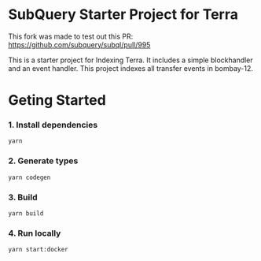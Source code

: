 # SubQuery Starter Project for Terra

This fork was made to test out this PR: https://github.com/subquery/subql/pull/995

This is a starter project for Indexing Terra. It includes a simple blockhandler and an event handler. This project indexes all transfer events in bombay-12.

# Geting Started

### 1. Install dependencies

```shell
yarn
```

### 2. Generate types

```shell
yarn codegen
```

### 3. Build

```shell
yarn build
```

### 4. Run locally

```shell
yarn start:docker
```
